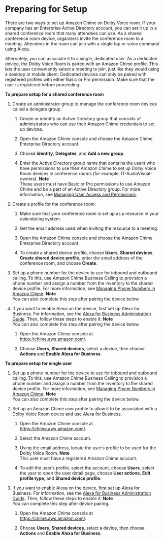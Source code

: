 # Preparing for Setup<a name="prepare-setup"></a>

There are two ways to set up Amazon Chime on Dolby Voice room\. If your company has an Enterprise Active Directory account, you can set it up in a shared conference room that many attendees can use\. As a shared conference room device, organizers invite the conference room to a meeting\. Attendees in the room can join with a single tap or voice command using Alexa\.

Alternately, you can associate it to a single, dedicated user\. As a dedicated device, the Dolby Voice Room is paired with an Amazon Chime profile\. This lets the user conveniently select a meeting to join, just like they would using a desktop or mobile client\. Dedicated devices can only be paired with registered profiles with either Basic or Pro permission\. Make sure that the user is registered before proceeding\.

**To prepare setup for a shared conference room**

1. Create an administrator group to manage the conference room devices called a delegate group:

   1. Create or identify an Active Directory group that consists of administrators who can use their Amazon Chime credentials to set up devices\.

   1. Open the Amazon Chime console and choose the Amazon Chime Enterprise Directory account\.

   1. Choose **Identity**, **Delegates**, and **Add a new group**\.

   1. Enter the Active Directory group name that contains the users who have permissions to use their Amazon Chime to set up Dolby Voice Room devices in conference rooms \(for example, IT\-AudioVisual\-owners\)\.
**Note**  
These users must have Basic or Pro permissions to use Amazon Chime and be a part of an Active Directory group\. For more information, see [Managing User Access and Permissions](manage-access.md)\.

1. Create a profile for the conference room:

   1. Make sure that your conference room is set up as a resource in your calendaring system\.

   1. Get the email address used when inviting the resource to a meeting\.

   1. Open the Amazon Chime console and choose the Amazon Chime Enterprise Directory account\.

   1. To create a shared device profile, choose **Users**, **Shared devices**, **Create shared device profile**, enter the email address of the conference room, and choose **Create**\.

1. Set up a phone number for the device to use for inbound and outbound calling\. To this, use Amazon Chime Business Calling to provision a phone number and assign a number from the Inventory to the shared device profile\. For more information, see [Managing Phone Numbers in Amazon Chime](phone-numbers.md)\.
**Note**  
You can also complete this step after pairing the device below\. 

1. If you want to enable Alexa on the device, first set up Alexa for Business\. For information, see the [Alexa for Business Administration Guide](https://docs.aws.amazon.com/a4b/latest/ag/what-is.html)\. Then, follow these steps to enable it:
**Note**  
You can also complete this step after pairing the device below\. 

   1. Open the Amazon Chime console at [https://chime\.aws\.amazon\.com/](https://chime.aws.amazon.com)\.

   1. Choose **Users**, **Shared devices**, select a device, then choose **Actions** and **Enable Alexa for Business**\.

**To prepare setup for single user**

1. Set up a phone number for the device to use for inbound and outbound calling\. To this, use Amazon Chime Business Calling to provision a phone number and assign a number from the Inventory to the shared device profile\. For more information, see [Managing Phone Numbers in Amazon Chime](phone-numbers.md)\.
**Note**  
You can also complete this step after pairing the device below\. 

1. Set up an Amazon Chime user profile to allow it to be associated with a Dolby Voice Room device and use Alexa for Business\.

   1. Open the Amazon Chime console at [https://chime\.aws\.amazon\.com/](https://chime.aws.amazon.com)\.

   1. Select the Amazon Chime account\.

   1. Using the email address, locate the user’s profile to be used for the Dolby Voice Room\.
**Note**  
This user must have a registered Amazon Chime account\.

   1.  To edit the user’s profile, select the account, choose **Users**, select the user to open the user detail page, choose **User actions**, **Edit profile type**, and **Shared device profile**\.

1. If you want to enable Alexa on the device, first set up Alexa for Business\. For information, see the [Alexa for Business Administration Guide](https://docs.aws.amazon.com/a4b/latest/ag/what-is.html)\. Then, follow these steps to enable it:
**Note**  
You can complete this step after device pairing\.

   1. Open the Amazon Chime console at [https://chime\.aws\.amazon\.com/](https://chime.aws.amazon.com)\.

   1. Choose **Users**, **Shared devices**, select a device, then choose **Actions** and **Enable Alexa for Business**\.